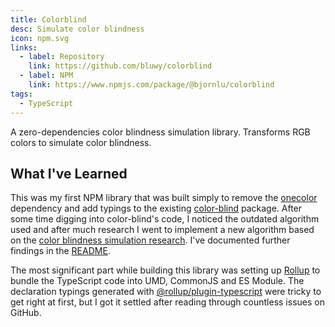 ```yaml
---
title: Colorblind
desc: Simulate color blindness
icon: npm.svg
links:
  - label: Repository
    link: https://github.com/bluwy/colorblind
  - label: NPM
    link: https://www.npmjs.com/package/@bjornlu/colorblind
tags:
  - TypeScript
---
```


A zero-dependencies color blindness simulation library. Transforms RGB colors to simulate color blindness.

<!-- endexcerpt -->

## What I've Learned

This was my first NPM library that was built simply to remove the [onecolor](https://github.com/One-com/one-color) dependency and add typings to the existing [color-blind](https://github.com/skratchdot/color-blind) package. After some time digging into color-blind's code, I noticed the outdated algorithm used and after much research I went to implement a new algorithm based on the [color blindness simulation research](https://ixora.io/projects/colorblindness/color-blindness-simulation-research/). I've documented further findings in the [README](https://github.com/bluwy/colorblind#prior-research).

The most significant part while building this library was setting up [Rollup](https://github.com/bluwy/colorblind#prior-research) to bundle the TypeScript code into UMD, CommonJS and ES Module. The declaration typings generated with [@rollup/plugin-typescript](https://github.com/rollup/plugins/tree/master/packages/typescript) were tricky to get right at first, but I got it settled after reading through countless issues on GitHub.
